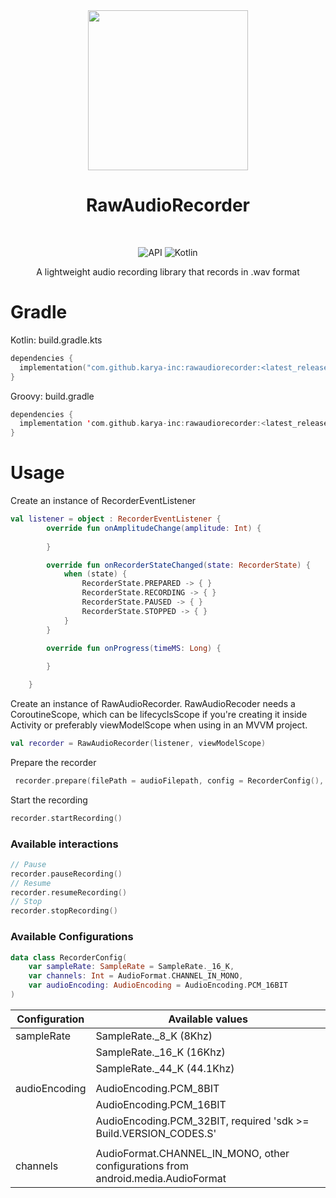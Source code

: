 <div align="center">
<img src='https://github.com/karya-inc/RawAudioRecorder/assets/69595691/1d70ff80-7639-4ab7-8fd4-3da69d95ca4e' width='256px' />
</div>

<h1 align="center">RawAudioRecorder</h1>

</br>

<p align="center">
  <img alt="API" src="https://img.shields.io/badge/Api%2021+-50f270?logo=android&logoColor=black&style=for-the-badge"/></a>
  <img alt="Kotlin" src="https://img.shields.io/badge/Kotlin-a503fc?logo=kotlin&logoColor=white&style=for-the-badge"/></a>
<p/>

<p align="center">A lightweight audio recording library that records in .wav format</p>

# Gradle

Kotlin: build.gradle.kts
```kotlin
dependencies {
  implementation("com.github.karya-inc:rawaudiorecorder:<latest_release>")
}
```

Groovy: build.gradle
```kotlin
dependencies {
  implementation 'com.github.karya-inc:rawaudiorecorder:<latest_release>'
}
```

# Usage

Create an instance of RecorderEventListener
```kotlin
val listener = object : RecorderEventListener {
        override fun onAmplitudeChange(amplitude: Int) {
           
        }

        override fun onRecorderStateChanged(state: RecorderState) {
            when (state) {
                RecorderState.PREPARED -> { }
                RecorderState.RECORDING -> { }
                RecorderState.PAUSED -> { }
                RecorderState.STOPPED -> { }
            }
        }

        override fun onProgress(timeMS: Long) {
            
        }

    }
```

Create an instance of RawAudioRecorder. 
RawAudioRecoder needs a CoroutineScope, which can be lifecyclsScope if you're creating it inside Activity or preferably viewModelScope when using in an MVVM project. 
```kotlin
val recorder = RawAudioRecorder(listener, viewModelScope)
```

Prepare the recorder
```kotlin
 recorder.prepare(filePath = audioFilepath, config = RecorderConfig(), suppressNoise = true)
```
Start the recording
```kotlin
recorder.startRecording()
```

### Available interactions
```kotlin
// Pause
recorder.pauseRecording()
// Resume
recorder.resumeRecording()
// Stop
recorder.stopRecording()
```

### Available Configurations
```kotlin
data class RecorderConfig(
    var sampleRate: SampleRate = SampleRate._16_K,
    var channels: Int = AudioFormat.CHANNEL_IN_MONO,
    var audioEncoding: AudioEncoding = AudioEncoding.PCM_16BIT
)
```

| Configuration | Available values                                                                 |
|---------------|----------------------------------------------------------------------------------|
| sampleRate    | SampleRate._8_K (8Khz)                                                           |
|               | SampleRate._16_K (16Khz)                                                         |
|               | SampleRate._44_K (44.1Khz)                                                       |
|               |                                                                                  |
| audioEncoding | AudioEncoding.PCM_8BIT                                                           |
|               | AudioEncoding.PCM_16BIT                                                          |
|               | AudioEncoding.PCM_32BIT, required 'sdk >= Build.VERSION_CODES.S'                 |
|               |                                                                                  |
| channels      | AudioFormat.CHANNEL_IN_MONO, other configurations from android.media.AudioFormat |
